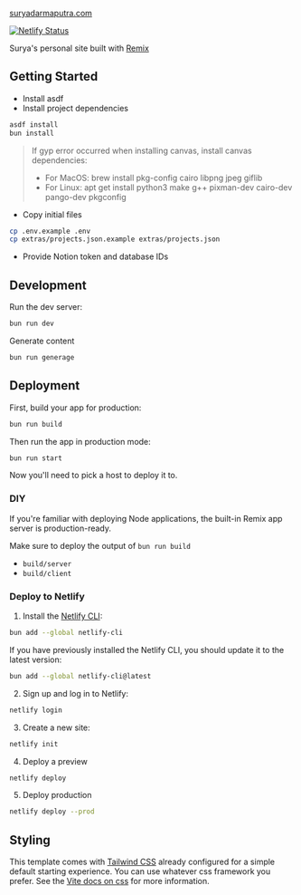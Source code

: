 [suryadarmaputra.com](https://suryadarmaputra.com)

[![Netlify Status](https://api.netlify.com/api/v1/badges/7533c657-0503-4acf-8ad7-47bedd8ec26a/deploy-status)](https://app.netlify.com/sites/suryadarmaputra/deploys)

Surya's personal site built with [Remix](https://remix.run)

## Getting Started

- Install asdf
- Install project dependencies
```sh
asdf install
bun install
```

> If gyp error occurred when installing canvas, install canvas dependencies: 
> - For MacOS: brew install pkg-config cairo libpng jpeg giflib
> - For Linux: apt get install python3 make g++ pixman-dev cairo-dev pango-dev pkgconfig

- Copy initial files
```sh
cp .env.example .env
cp extras/projects.json.example extras/projects.json
```
- Provide Notion token and database IDs

## Development

Run the dev server:

```sh
bun run dev
```

Generate content

```sh
bun run generage
```

## Deployment

First, build your app for production:

```sh
bun run build
```

Then run the app in production mode:

```sh
bun run start
```

Now you'll need to pick a host to deploy it to.

### DIY

If you're familiar with deploying Node applications, the built-in Remix app server is production-ready.

Make sure to deploy the output of `bun run build`

- `build/server`
- `build/client`

### Deploy to Netlify

1. Install the [Netlify CLI](https://www.netlify.com/products/dev/):

```sh
bun add --global netlify-cli
```

If you have previously installed the Netlify CLI, you should update it to the latest version:

```sh
bun add --global netlify-cli@latest
```

2. Sign up and log in to Netlify:

```sh
netlify login
```

3. Create a new site:

```sh
netlify init
```

4. Deploy a preview

```sh
netlify deploy
```

5. Deploy production

```sh
netlify deploy --prod
```

## Styling

This template comes with [Tailwind CSS](https://tailwindcss.com/) already configured for a simple default starting experience. You can use whatever css framework you prefer. See the [Vite docs on css](https://vitejs.dev/guide/features.html#css) for more information.
